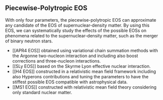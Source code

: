## Piecewise-Polytropic EOS

With only four parameters, the piecewise-polytropic EOS can approximate any candidate of the EOS of supernuclear-density matter. By using this EOS, we can systematically study the effects of the possible EOSs on phenomena related to the supernuclear-density matter, such as the merger of binary neutron stars.

- [[APR4 EOS]] obtained using variational chain summation methods with the Argonne two-nucleon interaction and including also boost corrections and three-nucleon interactions.
- [[SLy EOS]] based on the Skyrme Lyon effective nuclear interaction.
- [[H4 EOS]] constructed in a relativistic mean field framework including also Hyperons contributions and tuning the parameters to have the stiffest possible EOS compatible with astrophysical data.
- [[MS1 EOS]] constructed with relativistic mean field theory considering only standard nuclear matter.